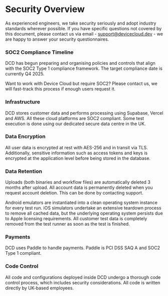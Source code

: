 # Security Overview

As experienced engineers, we take security seriously and adopt industry standards wherever possible. If you have specific questions not covered by this document, please contact us via email - support@devicecloud.dev - we are happy to answer your security questionnaires.&#x20;

### SOC2 Compliance Timeline

DCD has begun preparing and organising policies and controls that align with the SOC2 Type 1 compliance framework. The target compliance date is currently Q4 2025.

Want to work with Device Cloud but require SOC2? Please contact us, we will fast-track this process if enough users request it.&#x20;

### Infrastructure

DCD stores customer data and performs processing using Supabase, Vercel and AWS. All these cloud platforms are SOC2 compliant. Some test execution is done using our dedicated secure data centre in the UK.

### Data Encryption <a href="#data-encryption" id="data-encryption"></a>

All user data is encrypted at rest with AES-256 and in transit via TLS. Additionally, sensitive information such as access tokens and keys is encrypted at the application level before being stored in the database.

### Data Retention <a href="#data-encryption" id="data-encryption"></a>

Uploads (both binaries and workflow files) are automatically deleted 3 months after upload. All account data is permanently deleted when you request account deletion. This can be done by contacting support.

Android emulators are instantiated into a clean operating system instance for every test run. iOS simulators undertake an extensive teardown process to remove all cached data, but the underlying operating system persists due to Apple licensing requirements. All customer test data is completely removed from the test runner as soon as the test is finished.

### Payments <a href="#payments" id="payments"></a>

DCD uses Paddle to handle payments. Paddle is PCI DSS SAQ A and SOC2 Type 1 compliant.

### Code Control <a href="#payments" id="payments"></a>

All code and configurations deployed inside DCD undergo a thorough code control process, which includes security considerations. All code is written directly by UK-based employees.





